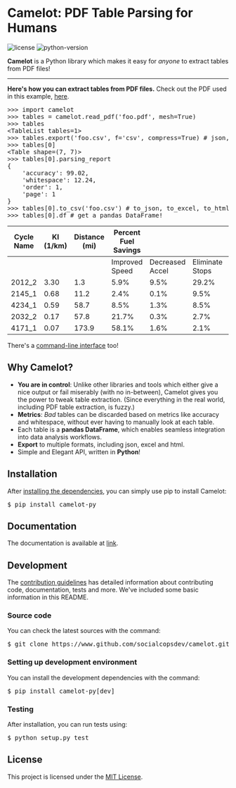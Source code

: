 # Camelot: PDF Table Parsing for Humans

![license](https://img.shields.io/badge/license-MIT-lightgrey.svg) ![python-version](https://img.shields.io/badge/python-2.7-blue.svg)

**Camelot** is a Python library which makes it easy for *anyone* to extract tables from PDF files!

---

**Here's how you can extract tables from PDF files.** Check out the PDF used in this example, [here](docs/_static/pdf/foo.pdf).

<pre>
>>> import camelot
>>> tables = camelot.read_pdf('foo.pdf', mesh=True)
>>> tables
&lt;TableList tables=1&gt;
>>> tables.export('foo.csv', f='csv', compress=True) # json, excel, html
>>> tables[0]
&lt;Table shape=(7, 7)&gt;
>>> tables[0].parsing_report
{
    'accuracy': 99.02,
    'whitespace': 12.24,
    'order': 1,
    'page': 1
}
>>> tables[0].to_csv('foo.csv') # to_json, to_excel, to_html
>>> tables[0].df # get a pandas DataFrame!
</pre>

| Cycle Name | KI (1/km) | Distance (mi) | Percent Fuel Savings |                 |                 |                |
|------------|-----------|---------------|----------------------|-----------------|-----------------|----------------|
|            |           |               | Improved Speed       | Decreased Accel | Eliminate Stops | Decreased Idle |
| 2012_2     | 3.30      | 1.3           | 5.9%                 | 9.5%            | 29.2%           | 17.4%          |
| 2145_1     | 0.68      | 11.2          | 2.4%                 | 0.1%            | 9.5%            | 2.7%           |
| 4234_1     | 0.59      | 58.7          | 8.5%                 | 1.3%            | 8.5%            | 3.3%           |
| 2032_2     | 0.17      | 57.8          | 21.7%                | 0.3%            | 2.7%            | 1.2%           |
| 4171_1     | 0.07      | 173.9         | 58.1%                | 1.6%            | 2.1%            | 0.5%           |

There's a [command-line interface]() too!

## Why Camelot?

- **You are in control**: Unlike other libraries and tools which either give a nice output or fail miserably (with no in-between), Camelot gives you the power to tweak table extraction. (Since everything in the real world, including PDF table extraction, is fuzzy.)
- **Metrics**: *Bad* tables can be discarded based on metrics like accuracy and whitespace, without ever having to manually look at each table.
- Each table is a **pandas DataFrame**, which enables seamless integration into data analysis workflows.
- **Export** to multiple formats, including json, excel and html.
- Simple and Elegant API, written in **Python**!

## Installation

After [installing the dependencies](), you can simply use pip to install Camelot:

<pre>
$ pip install camelot-py
</pre>

## Documentation

The documentation is available at [link]().

## Development

The [contribution guidelines](CONTRIBUTING.md) has detailed information about contributing code, documentation, tests and more. We've included some basic information in this README.

### Source code

You can check the latest sources with the command:

<pre>
$ git clone https://www.github.com/socialcopsdev/camelot.git
</pre>

### Setting up development environment

You can install the development dependencies with the command:

<pre>
$ pip install camelot-py[dev]
</pre>

### Testing

After installation, you can run tests using:

<pre>
$ python setup.py test
</pre>

## License

This project is licensed under the [MIT License](LICENSE).
